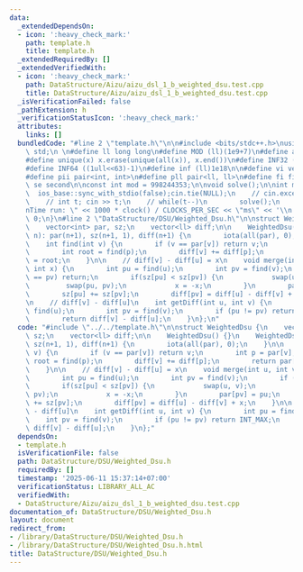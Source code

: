 ```yaml
---
data:
  _extendedDependsOn:
  - icon: ':heavy_check_mark:'
    path: template.h
    title: template.h
  _extendedRequiredBy: []
  _extendedVerifiedWith:
  - icon: ':heavy_check_mark:'
    path: DataStructure/Aizu/aizu_dsl_1_b_weighted_dsu.test.cpp
    title: DataStructure/Aizu/aizu_dsl_1_b_weighted_dsu.test.cpp
  _isVerificationFailed: false
  _pathExtension: h
  _verificationStatusIcon: ':heavy_check_mark:'
  attributes:
    links: []
  bundledCode: "#line 2 \"template.h\"\n\n#include <bits/stdc++.h>\nusing namespace\
    \ std;\n \n#define ll long long\n#define MOD (ll)(1e9+7)\n#define all(x) (x).begin(),(x).end()\n\
    #define unique(x) x.erase(unique(all(x)), x.end())\n#define INF32 ((1ull<<31)-1)\n\
    #define INF64 ((1ull<<63)-1)\n#define inf (ll)1e18\n\n#define vi vector<int>\n\
    #define pii pair<int, int>\n#define pll pair<ll, ll>\n#define fi first\n#define\
    \ se second\n\nconst int mod = 998244353;\n\nvoid solve();\n\nint main(){\n  \
    \  ios_base::sync_with_stdio(false);cin.tie(NULL);\n    // cin.exceptions(cin.failbit);\n\
    \    // int t; cin >> t;\n    // while(t--)\n        solve();\n    cerr << \"\\\
    nTime run: \" << 1000 * clock() / CLOCKS_PER_SEC << \"ms\" << '\\n';\n    return\
    \ 0;\n}\n#line 2 \"DataStructure/DSU/Weighted_Dsu.h\"\n\nstruct WeightedDsu {\n\
    \    vector<int> par, sz;\n    vector<ll> diff;\n\n    WeightedDsu() {}\n    WeightedDsu(int\
    \ n): par(n+1), sz(n+1, 1), diff(n+1) {\n        iota(all(par), 0);\n    }\n\n\
    \    int find(int v) {\n        if (v == par[v]) return v;\n        int p = par[v];\n\
    \        int root = find(p);\n        diff[v] += diff[p];\n        return par[v]\
    \ = root;\n    }\n\n    // diff[v] - diff[u] = x\n    void merge(int u, int v,\
    \ int x) {\n        int pu = find(u);\n        int pv = find(v);\n        if (pu\
    \ == pv) return;\n        if(sz[pu] < sz[pv]) {\n            swap(u, v);\n   \
    \         swap(pu, pv);\n            x = -x;\n        }\n        par[pv] = pu;\n\
    \        sz[pu] += sz[pv];\n        diff[pv] = diff[u] - diff[v] + x;\n    }\n\
    \n    // diff[v] - diff[u]\n    int getDiff(int u, int v) {\n        int pu =\
    \ find(u);\n        int pv = find(v);\n        if (pu != pv) return INT_MAX;\n\
    \        return diff[v] - diff[u];\n    }\n};\n"
  code: "#include \"../../template.h\"\n\nstruct WeightedDsu {\n    vector<int> par,\
    \ sz;\n    vector<ll> diff;\n\n    WeightedDsu() {}\n    WeightedDsu(int n): par(n+1),\
    \ sz(n+1, 1), diff(n+1) {\n        iota(all(par), 0);\n    }\n\n    int find(int\
    \ v) {\n        if (v == par[v]) return v;\n        int p = par[v];\n        int\
    \ root = find(p);\n        diff[v] += diff[p];\n        return par[v] = root;\n\
    \    }\n\n    // diff[v] - diff[u] = x\n    void merge(int u, int v, int x) {\n\
    \        int pu = find(u);\n        int pv = find(v);\n        if (pu == pv) return;\n\
    \        if(sz[pu] < sz[pv]) {\n            swap(u, v);\n            swap(pu,\
    \ pv);\n            x = -x;\n        }\n        par[pv] = pu;\n        sz[pu]\
    \ += sz[pv];\n        diff[pv] = diff[u] - diff[v] + x;\n    }\n\n    // diff[v]\
    \ - diff[u]\n    int getDiff(int u, int v) {\n        int pu = find(u);\n    \
    \    int pv = find(v);\n        if (pu != pv) return INT_MAX;\n        return\
    \ diff[v] - diff[u];\n    }\n};"
  dependsOn:
  - template.h
  isVerificationFile: false
  path: DataStructure/DSU/Weighted_Dsu.h
  requiredBy: []
  timestamp: '2025-06-11 15:37:14+07:00'
  verificationStatus: LIBRARY_ALL_AC
  verifiedWith:
  - DataStructure/Aizu/aizu_dsl_1_b_weighted_dsu.test.cpp
documentation_of: DataStructure/DSU/Weighted_Dsu.h
layout: document
redirect_from:
- /library/DataStructure/DSU/Weighted_Dsu.h
- /library/DataStructure/DSU/Weighted_Dsu.h.html
title: DataStructure/DSU/Weighted_Dsu.h
---
```


